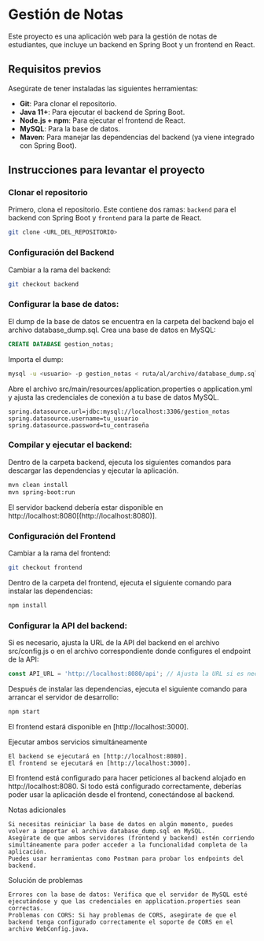 # Gestión de Notas

Este proyecto es una aplicación web para la gestión de notas de estudiantes, que incluye un backend en Spring Boot y un frontend en React. 

## Requisitos previos

Asegúrate de tener instaladas las siguientes herramientas:

- **Git**: Para clonar el repositorio.
- **Java 11+**: Para ejecutar el backend de Spring Boot.
- **Node.js + npm**: Para ejecutar el frontend de React.
- **MySQL**: Para la base de datos.
- **Maven**: Para manejar las dependencias del backend (ya viene integrado con Spring Boot).
  
## Instrucciones para levantar el proyecto

### Clonar el repositorio

Primero, clona el repositorio. Este contiene dos ramas: `backend` para el backend con Spring Boot y `frontend` para la parte de React.

```bash
git clone <URL_DEL_REPOSITORIO>
```

### Configuración del Backend

Cambiar a la rama del backend:

```bash
git checkout backend
```

### Configurar la base de datos:

El dump de la base de datos se encuentra en la carpeta del backend bajo el archivo database_dump.sql.
Crea una base de datos en MySQL:

```sql
CREATE DATABASE gestion_notas;
```

Importa el dump:

```bash
mysql -u <usuario> -p gestion_notas < ruta/al/archivo/database_dump.sql
```

Abre el archivo src/main/resources/application.properties o application.yml y ajusta las credenciales de conexión a tu base de datos MySQL.

```properties
spring.datasource.url=jdbc:mysql://localhost:3306/gestion_notas
spring.datasource.username=tu_usuario
spring.datasource.password=tu_contraseña
```

### Compilar y ejecutar el backend:

Dentro de la carpeta backend, ejecuta los siguientes comandos para descargar las dependencias y ejecutar la aplicación.

```bash
mvn clean install
mvn spring-boot:run
```
El servidor backend debería estar disponible en http://localhost:8080[(http://localhost:8080)].

### Configuración del Frontend

Cambiar a la rama del frontend:

```bash
git checkout frontend
```

Dentro de la carpeta del frontend, ejecuta el siguiente comando para instalar las dependencias:

```bash
npm install
```

### Configurar la API del backend:

Si es necesario, ajusta la URL de la API del backend en el archivo src/config.js o en el archivo correspondiente donde configures el endpoint de la API:

```javascript
const API_URL = 'http://localhost:8080/api'; // Ajusta la URL si es necesario
```

Después de instalar las dependencias, ejecuta el siguiente comando para arrancar el servidor de desarrollo:

```bash
npm start
```
El frontend estará disponible en [http://localhost:3000].

Ejecutar ambos servicios simultáneamente

    El backend se ejecutará en [http://localhost:8080].
    El frontend se ejecutará en [http://localhost:3000].

El frontend está configurado para hacer peticiones al backend alojado en http://localhost:8080. Si todo está configurado correctamente, deberías poder usar la aplicación desde el frontend, conectándose al backend.

Notas adicionales

    Si necesitas reiniciar la base de datos en algún momento, puedes volver a importar el archivo database_dump.sql en MySQL.
    Asegúrate de que ambos servidores (frontend y backend) estén corriendo simultáneamente para poder acceder a la funcionalidad completa de la aplicación.
    Puedes usar herramientas como Postman para probar los endpoints del backend.

Solución de problemas

    Errores con la base de datos: Verifica que el servidor de MySQL esté ejecutándose y que las credenciales en application.properties sean correctas.
    Problemas con CORS: Si hay problemas de CORS, asegúrate de que el backend tenga configurado correctamente el soporte de CORS en el archivo WebConfig.java.